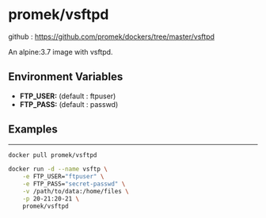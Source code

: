 # promek/vsftpd

github : https://github.com/promek/dockers/tree/master/vsftpd

An alpine:3.7 image with vsftpd. 

## Environment Variables

* **FTP_USER:** (default : ftpuser)
* **FTP_PASS:** (default : passwd)

## Examples

-----------------------
```bash
docker pull promek/vsftpd

docker run -d --name vsftp \
    -e FTP_USER="ftpuser" \
    -e FTP_PASS="secret-passwd" \
    -v /path/to/data:/home/files \
    -p 20-21:20-21 \
    promek/vsftpd
```
